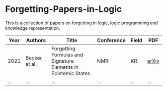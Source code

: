 # Forgetting-Papers-in-Logic
This is a collection of papers on forgetting in logic, logic programming and knowledge representation.

| Year | Authors | Title | Conference | Field | PDF |
|------| --------|-------|------------|-------|-----|
| 2021 | Becker et al. | Forgetting Formulas and Signature Elements in Epistemic States | NMR | KR | [arXiv](https://arxiv.org/pdf/2108.08603.pdf) |
| ... | ... | ... | ... | ... | ... |
